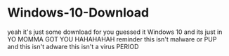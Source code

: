 # Windows-10-Download
yeah it's just some download for you guessed it Windows 10
and its just in YO MOMMA GOT YOU HAHAHAHAH reminder this isn't malware or PUP and this isn't adware this isn't a virus PERIOD
